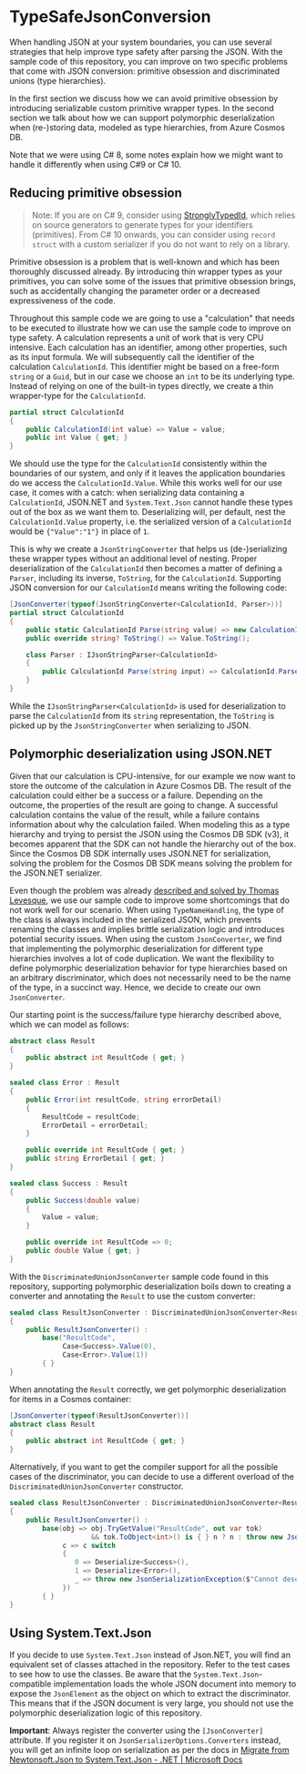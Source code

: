 # TypeSafeJsonConversion

When handling JSON at your system boundaries, you can use several strategies that help improve type safety after parsing the JSON. With the sample code of this repository, you can improve on two specific problems that come with JSON conversion: primitive obsession and discriminated unions (type hierarchies).

In the first section we discuss how we can avoid primitive obsession by introducing serializable custom primitive wrapper types. In the second section we talk about how we can support polymorphic deserialization when (re-)storing data, modeled as type hierarchies, from Azure Cosmos DB.

Note that we were using C# 8, some notes explain how we might want to handle it differently when using C#9 or C# 10.

## Reducing primitive obsession

> Note: If you are on C# 9, consider using [StronglyTypedId](https://github.com/andrewlock/StronglyTypedId), which relies on source generators to generate types for your identifiers (primitives). From C# 10 onwards, you can consider using `record struct` with a custom serializer if you do not want to rely on a library.

Primitive obsession is a problem that is well-known and which has been thoroughly discussed already. By introducing thin wrapper types as your primitives, you can solve some of the issues that primitive obsession brings, such as accidentally changing the parameter order or a decreased expressiveness of the code.

Throughout this sample code we are going to use a "calculation" that needs to be executed to illustrate how we can use the sample code to improve on type safety. A calculation represents a unit of work that is very CPU intensive. Each calculation has an identifier, among other properties, such as its input formula. We will subsequently call the identifier of the calculation `CalculationId`. This identifier might be based on a free-form `string` or a `Guid`, but in our case we choose an `int` to be its underlying type. Instead of relying on one of the built-in types directly, we create a thin wrapper-type for the `CalculationId`.

```csharp
partial struct CalculationId
{
    public CalculationId(int value) => Value = value;
    public int Value { get; }
}
```

We should use the type for the `CalculationId` consistently within the boundaries of our system, and only if it leaves the application boundaries do we access the `CalculationId.Value`. While this works well for our use case, it comes with a catch: when serializing data containing a `CalculationId`, JSON.NET and `System.Text.Json` cannot handle these types out of the box as we want them to. Deserializing will, per default, nest the `CalculationId.Value` property, i.e. the serialized version of a `CalculationId` would be `{"Value":"1"}` in place of `1`.

This is why we create a `JsonStringConverter` that helps us (de-)serializing these wrapper types without an additional level of nesting. Proper deserialization of the `CalculationId` then becomes a matter of defining a `Parser`, including its inverse, `ToString`, for the `CalculationId`. Supporting JSON conversion for our `CalculationId` means writing the following code:

```csharp
[JsonConverter(typeof(JsonStringConverter<CalculationId, Parser>))]
partial struct CalculationId
{
    public static CalculationId Parse(string value) => new CalculationId(int.Parse(value));
    public override string? ToString() => Value.ToString();

    class Parser : IJsonStringParser<CalculationId>
    {
        public CalculationId Parse(string input) => CalculationId.Parse(input);
    }
}
```

While the `IJsonStringParser<CalculationId>` is used for deserialization to parse the `CalculationId` from its `string` representation, the `ToString` is picked up by the `JsonStringConverter` when serializing to JSON.

## Polymorphic deserialization using JSON.NET

Given that our calculation is CPU-intensive, for our example we now want to store the outcome of the calculation in Azure Cosmos DB. The result of the calculation could either be a success or a failure. Depending on the outcome, the properties of the result are going to change. A successful calculation contains the value of the result, while a failure contains information about why the calculation failed. When modeling this as a type hierarchy and trying to persist the JSON using the Cosmos DB SDK (v3), it becomes apparent that the SDK can not handle the hierarchy out of the box. Since the Cosmos DB SDK internally uses JSON.NET for serialization, solving the problem for the Cosmos DB SDK means solving the problem for the JSON.NET serializer.

Even though the problem was already [described and solved by Thomas Levesque](https://thomaslevesque.com/2019/10/14/handling-type-hierarchies-in-cosmos-db-part1/), we use our sample code to improve some shortcomings that do not work well for our scenario. When using `TypeNameHandling`, the type of the class is always included in the serialized JSON, which prevents renaming the classes and implies brittle serialization logic and introduces potential security issues. When using the custom `JsonConverter`, we find that implementing the polymorphic deserialization for different type hierarchies involves a lot of code duplication. We want the flexibility to define polymorphic deserialization behavior for type hierarchies based on an arbitrary discriminator, which does not necessarily need to be the name of the type, in a succinct way. Hence, we decide to create our own `JsonConverter`.

Our starting point is the success/failure type hierarchy described above, which we can model as follows: 

```csharp
abstract class Result
{
    public abstract int ResultCode { get; }
}

sealed class Error : Result
{
    public Error(int resultCode, string errorDetail)
    {
        ResultCode = resultCode;
        ErrorDetail = errorDetail;
    }

    public override int ResultCode { get; }
    public string ErrorDetail { get; }
}

sealed class Success : Result
{
    public Success(double value)
    {
        Value = value;
    }

    public override int ResultCode => 0;
    public double Value { get; }
}
```

With the `DiscriminatedUnionJsonConverter` sample code found in this repository, supporting polymorphic deserialization boils down to creating a converter and annotating the `Result` to use the custom converter:

```csharp
sealed class ResultJsonConverter : DiscriminatedUnionJsonConverter<Result, int>
{
    public ResultJsonConverter() :
    	base("ResultCode",
             Case<Success>.Value(0),
             Case<Error>.Value(1))
        { }
}
```

When annotating the `Result` correctly, we get polymorphic deserialization for items in a Cosmos container:

```csharp
[JsonConverter(typeof(ResultJsonConverter))]
abstract class Result
{
    public abstract int ResultCode { get; }
}
```

Alternatively, if you want to get the compiler support for all the possible cases of the discriminator, you can decide to use a different overload of the `DiscriminatedUnionJsonConverter` constructor.

```csharp
sealed class ResultJsonConverter : DiscriminatedUnionJsonConverter<Result, int>
{
    public ResultJsonConverter() :
        base(obj => obj.TryGetValue("ResultCode", out var tok)
                    && tok.ToObject<int>() is { } n ? n : throw new JsonSerializationException($"Property 'ResultCode' is not defined."),
             c => c switch
             {
             	0 => Deserialize<Success>(),
                1 => Deserialize<Error>(),
                _ => throw new JsonSerializationException($"Cannot deserialize DiscriminatedUnionConverterTests.Result from JSON object due to unhandled case: {c}")
             })
        { }
}
```

## Using System.Text.Json

If you decide to use `System.Text.Json` instead of Json.NET, you will find an equivalent set of classes attached in the repository. Refer to the test cases to see how to use the classes. Be aware that the `System.Text.Json`-compatible implementation loads the whole JSON document into memory to expose the `JsonElement` as the object on which to extract the discriminator. This means that if the JSON document is very large, you should not use the polymorphic deserialization logic of this repository.

**Important**: Always register the converter using the `[JsonConverter]` attribute. If you register it on `JsonSerializerOptions.Converters` instead, you will get an infinite loop on serialization as per the docs in [Migrate from Newtonsoft.Json to System.Text.Json - .NET | Microsoft Docs](https://docs.microsoft.com/en-us/dotnet/standard/serialization/system-text-json-migrate-from-newtonsoft-how-to?pivots=dotnet-core-3-1#required-properties)

